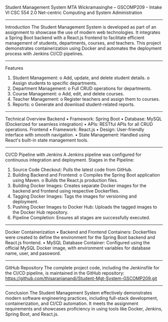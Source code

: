 Student Management System
MTA Wickramasinghe – GSCOMP209 – Intake VI
CSC 554 2.0 Net-centric Computing and System Administration
________________________________________
Introduction
 The Student Management System is developed as part of an assignment to showcase the use of modern web technologies. It integrates a Spring Boot backend with a React.js frontend to facilitate efficient management of students, departments, courses, and teachers. This project demonstrates containerization using Docker and automates the deployment process with Jenkins CI/CD pipelines.
________________________________________
Features
1.	Student Management:
o	Add, update, and delete student details.
o	Assign students to specific departments.
2.	Department Management:
o	Full CRUD operations for departments.
3.	Course Management:
o	Add, edit, and delete courses.
4.	Teacher Management:
o	Register teachers and assign them to courses.
5.	Reports:
o	Generate and download student-related reports.
________________________________________
Technical Overview
Backend
•	Framework: Spring Boot
•	Database: MySQL (Dockerized for seamless integration)
•	APIs: RESTful APIs for all CRUD operations.
Frontend
•	Framework: React.js
•	Design: User-friendly interface with smooth navigation.
•	State Management: Handled using React's built-in state management tools.
________________________________________
CI/CD Pipeline with Jenkins
A Jenkins pipeline was configured for continuous integration and deployment.
Stages in the Pipeline:
1.	Source Code Checkout: Pulls the latest code from GitHub.
2.	Building Backend and Frontend:
o	Compiles the Spring Boot application using Maven.
o	Builds the React.js production files.
3.	Building Docker Images: Creates separate Docker images for the backend and frontend using respective Dockerfiles.
4.	Tagging Docker Images: Tags the images for versioning and deployment.
5.	Pushing Docker Images to Docker Hub: Uploads the tagged images to the Docker Hub repository.
6.	Pipeline Completion: Ensures all stages are successfully executed.
________________________________________
Docker Containerization
•	Backend and Frontend Containers:
Dockerfiles were created to define the environment for the Spring Boot backend and React.js frontend.
•	MySQL Database Container:
Configured using the official MySQL Docker image, with environment variables for database name, user, and password.
________________________________________
GitHub Repository
The complete project code, including the Jenkinsfile for the CI/CD pipeline, is maintained in the GitHub repository:
https://github.com/thisaranianandi/Student-Mgt-System-GSCOMP209.git
________________________________________
Conclusion
The Student Management System effectively demonstrates modern software engineering practices, including full-stack development, containerization, and CI/CD automation. It meets the assignment requirements and showcases proficiency in using tools like Docker, Jenkins, Spring Boot, and React.js.

